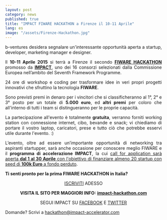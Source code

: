 ```yaml
---
layout: post
category: news
published: true
title: "IMPACT FIWARE HACKATHON a Firenze il 10-11 Aprile"
lang: es
image: "/assets/Firenze-Hackathon.jpg"
---
```


<p style="text-align: justify;">b-ventures desidera segnalare un'interessante opportunità aperta a startup, developer, marketing manager e designer.</p>
<p style="text-align: justify;">Il <strong>10-11 Aprile 2015</strong> si terrà a Firenze il secondo <a href="http://www.eventbrite.it/e/biglietti-impact-fiware-hackathon-16034256894"><strong>FIWARE HACKATHON</strong></a> promosso da <a href="http://www.impact-accelerator.com/"><strong>IMPACT</strong></a>, uno dei 16 consorzi selezionati dalla Commissione Europea nell’ambito del Seventh Framework Programme.</p>
<p style="text-align: justify;">24 ore di workshop e coding per trasformare idee in veri propri progetti innovativi che sfruttino la tecnologia <strong>FIWARE</strong>.</p>
<p style="text-align: justify;">Sono previsti premi in denaro per i vincitori che si classificheranno al 1°, 2° e 3° posto per un totale di <strong>5.000 euro</strong>, ed <strong>altri premi</strong> per coloro che all'interno di tutti i team si distingueranno per le proprie capacità.</p>
<p style="text-align: justify;">La partecipazione all'evento è totalmente <strong>gratuita</strong>, verranno forniti working station con connessione internet, cibo, bevande e snack; vi chiediamo di portare il vostro laptop, caricatori, prese e tutto ciò che potrebbe esservi utile durante l'evento. :)</p>
<p style="text-align: justify;">L’evento, oltre ad essere un’importante opportunità di networking tra aspiranti startupper, sarà anche occasione per conoscere meglio FIWARE e il <strong>programma di accelerazione IMPACT</strong>, la cui <span style="text-decoration: underline;">call for application sarà aperta <strong>dal 1 al 30 Aprile</strong> con l'obiettivo di finanziare almeno 20 startup con seed di <strong>100k Euro</strong> a fondo perduto</span>.</p>
<p style="text-align: justify;"><strong>Ti senti pronto per la prima FIWARE HACKATHON in Italia?</strong></p>
<p style="text-align: center;"><a href="http://po.st/HackIMPACTSignUp">ISCRIVITI</a> ADESSO</p>
<p style="text-align: center;"><strong>VISITA IL SITO PER MAGGIORI INFO:</strong> <a href="http://www.impact-hackathon.com/"><strong>impact-hackathon.com</strong></a></p>
<p style="text-align: center;">SEGUI IMPACT SU <a href="https://www.facebook.com/ImpactAcc">FACEBOOK</a> E <a href="https://twitter.com/IMPACT_acc">TWITTER</a></p>
Domande? Scrivi a <a href="mailto:hackathon@impact-accelerator.com">hackathon@impact-accelerator.com</a>
